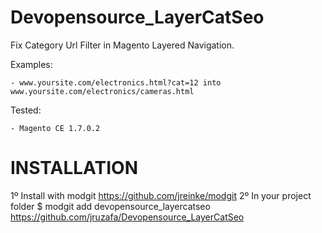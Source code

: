 Devopensource_LayerCatSeo
=========================

 Fix Category Url Filter in Magento Layered Navigation.

 Examples:

 	- www.yoursite.com/electronics.html?cat=12 into www.yoursite.com/electronics/cameras.html


 Tested:

 	- Magento CE 1.7.0.2


INSTALLATION
=========================

1º Install with modgit https://github.com/jreinke/modgit
2º In your project folder
	$ modgit add devopensource_layercatseo https://github.com/jruzafa/Devopensource_LayerCatSeo
